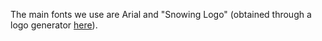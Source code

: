 The main fonts we use are Arial and "Snowing Logo" (obtained through a logo generator [here](https://supalogo.com/maker/09306006031d3d3d3ffd700aa7f11/snowing-logo)).
